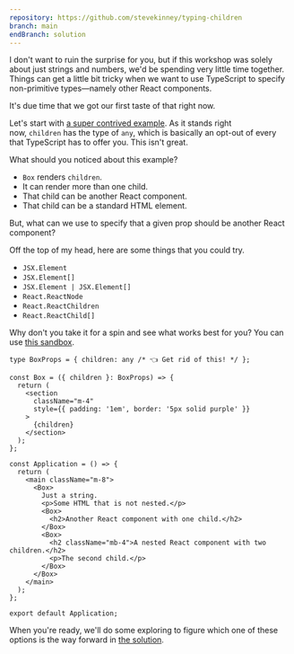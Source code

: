 ```yaml
---
repository: https://github.com/stevekinney/typing-children
branch: main
endBranch: solution
---
```


I don't want to ruin the surprise for you, but if this workshop was solely about just strings and numbers, we'd be spending very little time together. Things can get a little bit tricky when we want to use TypeScript to specify non-primitive types—namely other React components.

It's due time that we got our first taste of that right now.

Let's start with [a super contrived example](https://codesandbox.io/s/xnnzo4?file=/src/components/application.tsx). As it stands right now, `children` has the type of `any`, which is basically an opt-out of every that TypeScript has to offer you. This isn't great.

What should you noticed about this example?

- `Box` renders `children`.
- It can render more than one child.
- That child can be another React component.
- That child can be a standard HTML element.

But, what can we use to specify that a given prop should be another React component?

Off the top of my head, here are some things that you could try.

- `JSX.Element`
- `JSX.Element[]`
- `JSX.Element | JSX.Element[]`
- `React.ReactNode`
- `React.ReactChildren`
- `React.ReactChild[]`

Why don't you take it for a spin and see what works best for you? You can use [this sandbox](https://codesandbox.io/s/xnnzo4?file=/src/components/application.tsx).

```tsx
type BoxProps = { children: any /* 👈 Get rid of this! */ };

const Box = ({ children }: BoxProps) => {
  return (
    <section
      className="m-4"
      style={{ padding: '1em', border: '5px solid purple' }}
    >
      {children}
    </section>
  );
};

const Application = () => {
  return (
    <main className="m-8">
      <Box>
        Just a string.
        <p>Some HTML that is not nested.</p>
        <Box>
          <h2>Another React component with one child.</h2>
        </Box>
        <Box>
          <h2 className="mb-4">A nested React component with two children.</h2>
          <p>The second child.</p>
        </Box>
      </Box>
    </main>
  );
};

export default Application;
```

When you're ready, we'll do some exploring to figure which one of these options is the way forward in [the solution](Typing%20children,%20a%20solution.md).
